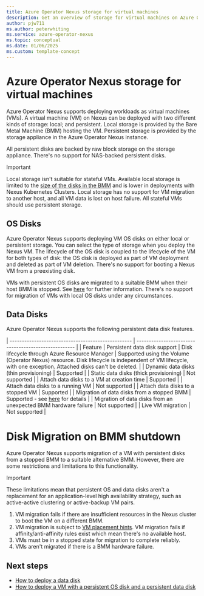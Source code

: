 ```yaml
---
title: Azure Operator Nexus storage for virtual machines
description: Get an overview of storage for virtual machines on Azure Operator Nexus.
author: pjw711
ms.author: peterwhiting
ms.service: azure-operator-nexus
ms.topic: conceptual
ms.date: 01/06/2025
ms.custom: template-concept
---
```


# Azure Operator Nexus storage for virtual machines

Azure Operator Nexus supports deploying workloads as virtual machines (VMs). A virtual machine (VM) on Nexus can be deployed with two different kinds of storage: local; and persistent. Local storage is provided by the Bare Metal Machine (BMM) hosting the VM. Persistent storage is provided by the storage appliance in the Azure Operator Nexus instance.

All persistent disks are backed by raw block storage on the storage appliance. There's no support for NAS-backed persistent disks.

> [!IMPORTANT]
> Local storage isn't suitable for stateful VMs. Available local storage is limited to the [size of the disks in the BMM](./reference-near-edge-compute.md#compute-configurations) and is lower in deployments with Nexus Kubernetes Clusters. Local storage has no support for VM migration to another host, and all VM data is lost on host failure. All stateful VMs should use persistent storage.

## OS Disks

Azure Operator Nexus supports deploying VM OS disks on either local or persistent storage. You can select the type of storage when you deploy the Nexus VM. The lifecycle of the OS disk is coupled to the lifecycle of the VM for both types of disk: the OS disk is deployed as part of VM deployment and deleted as part of VM deletion. There's no support for booting a Nexus VM from a preexisting disk.

VMs with persistent OS disks are migrated to a suitable BMM when their host BMM is stopped. See [here](#disk-migration-on-bmm-shutdown) for further information. There's no support for migration of VMs with local OS disks under any circumstances.

## Data Disks

Azure Operator Nexus supports the following persistent data disk features.

| -------------------------------------------------- | ---------------------------------------------------- |
| Feature                                            | Persistent data disk support
| Disk lifecycle through Azure Resource Manager      | Supported using the Volume (Operator Nexus) resource. Disk lifecycle is independent of VM lifecycle, with one exception. Attached disks can't be deleted. |
| Dynamic data disks (thin provisioning)             | Supported                                            |
| Static data disks (thick provisioning)             | Not supported                                        |
| Attach data disks to a VM at creation time         | Supported                                            |
| Attach data disks to a running VM                  | Not supported                                        |
| Attach data disks to a stopped VM                  | Supported                                            |
| Migration of data disks from a stopped BMM         | Supported - see [here](#disk-migration-on-bmm-shutdown) for details |
| Migration of data disks from an unexpected BMM hardware failure | Not supported                                     |
| Live VM migration                                  | Not supported                                        |

# Disk Migration on BMM shutdown

Azure Operator Nexus supports migration of a VM with persistent disks from a stopped BMM to a suitable alternative BMM. However, there are some restrictions and limitations to this functionality.

> [!IMPORTANT]
> These limitations mean that persistent OS and data disks aren't a replacement for an application-level high availability strategy, such as active-active clustering or active-backup VM pairs.

1. VM migration fails if there are insufficient resources in the Nexus cluster to boot the VM on a different BMM.
1. VM migration is subject to [VM placement hints](./howto-virtual-machine-placement-hints.md). VM migration fails if affinity/anti-affinity rules exist which mean there's no available host.
1. VMs must be in a stopped state for migration to complete reliably.
1. VMs aren't migrated if there is a BMM hardware failure.

## Next steps

* [How to deploy a data disk](./howto-deploy-data-disk-bicep.md)
* [How to deploy a VM with a persistent OS disk and a persistent data disk](./howto-deploy-persistent-vm-bicep.md)

